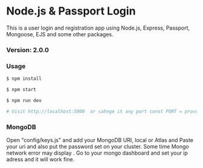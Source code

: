 # Node.js & Passport Login

This is a user login and registration app using Node.js, Express, Passport, Mongoose, EJS and some other packages.

### Version: 2.0.0

### Usage

```sh
$ npm install
```

```sh
$ npm start

$ npm run dev

# Visit http://localhost:5000  or cahnge it any port const PORT = process.env.PORT || 5000; in app.js .
```

### MongoDB

Open "config/keys.js" and add your MongoDB URI, local or Atlas and Paste your uri  and also put the password set on your cluster.
Some time Mongo network error may display . Go to your mongo dashboard and set your ip adress and it will work fine.
